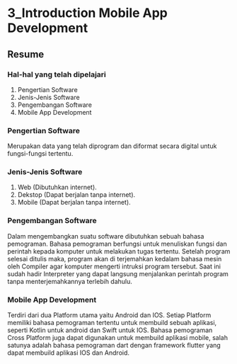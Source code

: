 # 3_Introduction Mobile App Development
## Resume

### Hal-hal yang telah dipelajari
1. Pengertian Software
2. Jenis-Jenis Software
3. Pengembangan Software
4. Mobile App Development

### Pengertian Software
Merupakan data yang telah diprogram dan diformat secara digital untuk fungsi-fungsi tertentu.
### Jenis-Jenis Software
1. Web (Dibutuhkan internet).
2. Dekstop (Dapat berjalan tanpa internet).
3. Mobile (Dapat berjalan tanpa internet).
### Pengembangan Software
Dalam mengembangkan suatu software dibutuhkan sebuah bahasa pemograman. Bahasa pemograman berfungsi untuk menuliskan fungsi dan perintah kepada komputer untuk melakukan tugas tertentu. Setelah program selesai ditulis maka, program akan di terjemahkan kedalam bahasa mesin oleh Compiler agar komputer mengerti intruksi program tersebut. Saat ini sudah hadir Interpreter yang dapat langsung menjalankan perintah program tanpa menterjemahkannya terlebih dahulu.
### Mobile App Development
Terdiri dari dua Platform utama yaitu Android dan IOS. Setiap Platform memiliki bahasa pemograman tertentu untuk membuild sebuah aplikasi, seperti Kotlin untuk android dan Swift untuk IOS. Bahasa pemograman Cross Platform juga dapat digunakan untuk membuild aplikasi mobile, salah satunya adalah bahasa pemograman dart dengan framework flutter yang dapat membuild aplikasi IOS dan Android.
